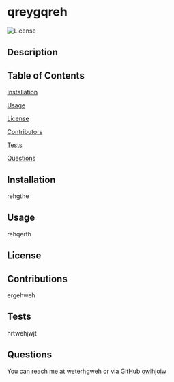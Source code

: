 # qreygqreh
![License](https://img.shields.io/badge/License--blue.svg)

## Description

## Table of Contents

[Installation](#installation)

[Usage](#Usage)

[License](#License)

[Contributors](#Contributions)

[Tests](#Tests)

[Questions](#questions)


## Installation
rehgthe

## Usage
rehqerth

## License 


## Contributions
ergehweh

## Tests
hrtwehjwjt

## Questions


You can reach me at weterhgweh or via GitHub [owihjoiw](https://github.com/owihjoiw)
